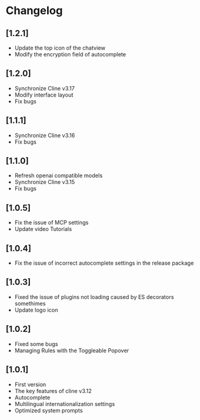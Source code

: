 # Changelog

## [1.2.1]

-   Update the top icon of the chatview
-   Modify the encryption field of autocomplete 

## [1.2.0]

-   Synchronize Cline v3.17
-   Modify interface layout
-   Fix bugs

## [1.1.1]

-   Synchronize Cline v3.16
-   Fix bugs

## [1.1.0]

-   Refresh openai compatible models
-   Synchronize Cline v3.15
-   Fix bugs

## [1.0.5]

-   Fix the issue of MCP settings
-   Update video Tutorials

## [1.0.4]

-   Fix the issue of incorrect autocomplete settings in the release package

## [1.0.3]

-   Fixed the issue of plugins not loading caused by ES decorators somethimes
-   Update logo icon

## [1.0.2]

-   Fixed some bugs
-   Managing Rules with the Toggleable Popover

## [1.0.1]

-   First version
-   The key features of cline v3.12
-   Autocomplete
-   Multilingual internationalization settings
-   Optimized system prompts